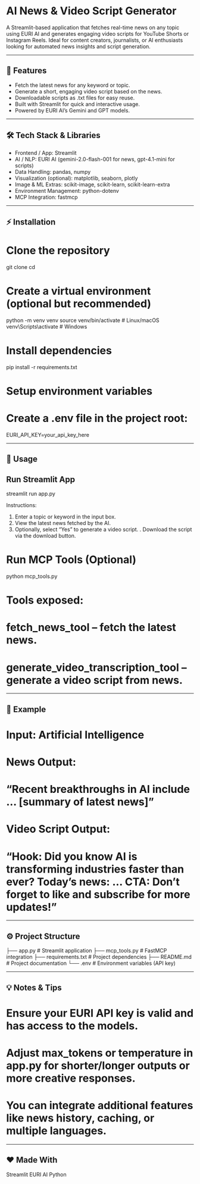 # AI News & Video Script Generator

A Streamlit-based application that fetches real-time news on any topic using EURI AI and generates engaging video scripts for YouTube Shorts or Instagram Reels. Ideal for content creators, journalists, or AI enthusiasts looking for automated news insights and script generation.

---

## 🔹 Features

- Fetch the latest news for any keyword or topic.
- Generate a short, engaging video script based on the news.
- Downloadable scripts as .txt files for easy reuse.
- Built with Streamlit for quick and interactive usage.
- Powered by EURI AI’s Gemini and GPT models.

---

## 🛠️ Tech Stack & Libraries

- Frontend / App: Streamlit
- AI / NLP: EURI AI (gemini-2.0-flash-001 for news, gpt-4.1-mini for scripts)
- Data Handling: pandas, numpy
- Visualization (optional): matplotlib, seaborn, plotly
- Image & ML Extras: scikit-image, scikit-learn, scikit-learn-extra
- Environment Management: python-dotenv
- MCP Integration: fastmcp

---

## ⚡ Installation

# Clone the repository
git clone <your-repo-url>
cd <repo-folder>

# Create a virtual environment (optional but recommended)
python -m venv venv
source venv/bin/activate   # Linux/macOS
venv\Scripts\activate      # Windows

# Install dependencies
pip install -r requirements.txt

# Setup environment variables
# Create a .env file in the project root:
EURI_API_KEY=your_api_key_here

---

## 🚀 Usage

## Run Streamlit App
streamlit run app.py

 Instructions:
1. Enter a topic or keyword in the input box.
2. View the latest news fetched by the AI.
3. Optionally, select “Yes” to generate a video script.
. Download the script via the download button.

# Run MCP Tools (Optional)
python mcp_tools.py

# Tools exposed:
# fetch_news_tool – fetch the latest news.
# generate_video_transcription_tool – generate a video script from news.

---

## 📄 Example

# Input: Artificial Intelligence

# News Output:
# “Recent breakthroughs in AI include … [summary of latest news]”

# Video Script Output:
# “Hook: Did you know AI is transforming industries faster than ever? Today’s news: … CTA: Don’t forget to like and subscribe for more updates!”

---

## ⚙️ Project Structure

├── app.py                     # Streamlit application
├── mcp_tools.py               # FastMCP integration
├── requirements.txt           # Project dependencies
├── README.md                  # Project documentation
└── .env                       # Environment variables (API key)

---

## 💡 Notes & Tips

# Ensure your EURI API key is valid and has access to the models.
# Adjust max_tokens or temperature in app.py for shorter/longer outputs or more creative responses.
# You can integrate additional features like news history, caching, or multiple languages.

---

## ❤️ Made With

Streamlit
EURI AI
Python
